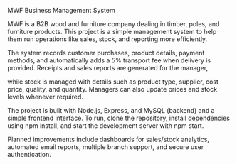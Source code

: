 MWF Business Management System

MWF is a B2B wood and furniture company dealing in timber, poles, and furniture products. This project is 
a simple management system to help them run operations like sales, stock, and reporting more efficiently.

The system records customer purchases, product details, payment methods, and automatically adds 
a 5% transport fee when delivery is provided. Receipts and sales reports are generated for the manager,

while stock is managed with details such as product type, supplier, cost price, quality, and quantity.
Managers can also update prices and stock levels whenever required.

The project is built with Node.js, Express, and MySQL (backend) and a simple frontend interface.
To run, clone the repository, install dependencies using npm install, and start the development server with npm start.

Planned improvements include dashboards for sales/stock analytics, automated email reports, multiple branch support, and secure user authentication.
